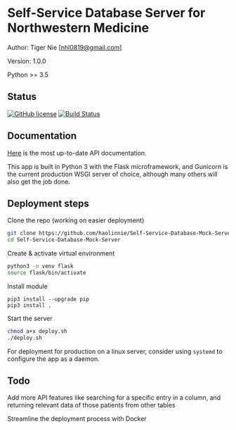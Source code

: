 # Self-Service Database Server for Northwestern Medicine

Author: Tiger Nie [nhl0819@gmail.com]

Version: 1.0.0

Python >= 3.5

## Status

[![GitHub license](https://img.shields.io/badge/license-MIT-blue.svg)](https://github.com/haolinnie/Self-Service-Database-Server/blob/master/LICENSE)
[![Build Status](https://travis-ci.com/haolinnie/Self-Service-Database-Mock-Server.svg?branch=master)](https://travis-ci.com/haolinnie/Self-Service-Database-Mock-Server)

## Documentation

[Here](https://tigernie.com/ssd_api) is the most up-to-date API documentation.

This app is built in Python 3 with the Flask microframework, and Gunicorn is the current production WSGI server of choice, although many others will also get the job done.


## Deployment steps

Clone the repo (working on easier deployment)

```bash
git clone https://github.com/haolinnie/Self-Service-Database-Mock-Server.git
cd Self-Service-Database-Mock-Server
```

Create & activate virtual environment

```bash
python3 -m venv flask
source flask/bin/activate
```

Install module

```
pip3 install --upgrade pip
pip3 install .
```

Start the server

```bash
chmod a+x deploy.sh
./deploy.sh
```

For deployment for production on a linux server, consider using `systemd` to configure the app as a daemon.


## Todo

Add more API features like searching for a specific entry in a column, and returning relevant data of those patients from other tables

Streamline the deployment process with Docker
